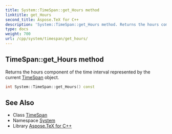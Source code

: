 ```yaml
---
title: System::TimeSpan::get_Hours method
linktitle: get_Hours
second_title: Aspose.TeX for C++
description: 'System::TimeSpan::get_Hours method. Returns the hours component of the time interval represented by the current TimeSpan object in C++.'
type: docs
weight: 700
url: /cpp/system/timespan/get_hours/
---
```

## TimeSpan::get_Hours method


Returns the hours component of the time interval represented by the current [TimeSpan](../) object.

```cpp
int System::TimeSpan::get_Hours() const
```

## See Also

* Class [TimeSpan](../)
* Namespace [System](../../)
* Library [Aspose.TeX for C++](../../../)
